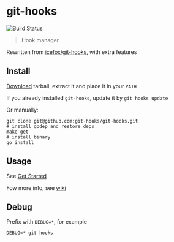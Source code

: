 # git-hooks
[![Build Status](https://travis-ci.org/git-hooks/git-hooks.svg?branch=master)](https://travis-ci.org/git-hooks/git-hooks)

> Hook manager

Rewritten from [icefox/git-hooks](https://github.com/icefox/git-hooks), with extra features

## Install

[Download](https://github.com/git-hooks/git-hooks/releases) tarball, extract it and place it in your `PATH`

If you already installed `git-hooks`, update it by `git hooks update`


Or manually:

    git clone git@github.com:git-hooks/git-hooks.git
    # install godep and restore deps
    make get
    # install binary
    go install

## Usage

See [Get Started](https://github.com/git-hooks/git-hooks/wiki/Get-Started)

Fow more info, see [wiki](https://github.com/git-hooks/git-hooks/wiki)

## Debug

Prefix with `DEBUG=*`, for example

    DEBUG=* git hooks
